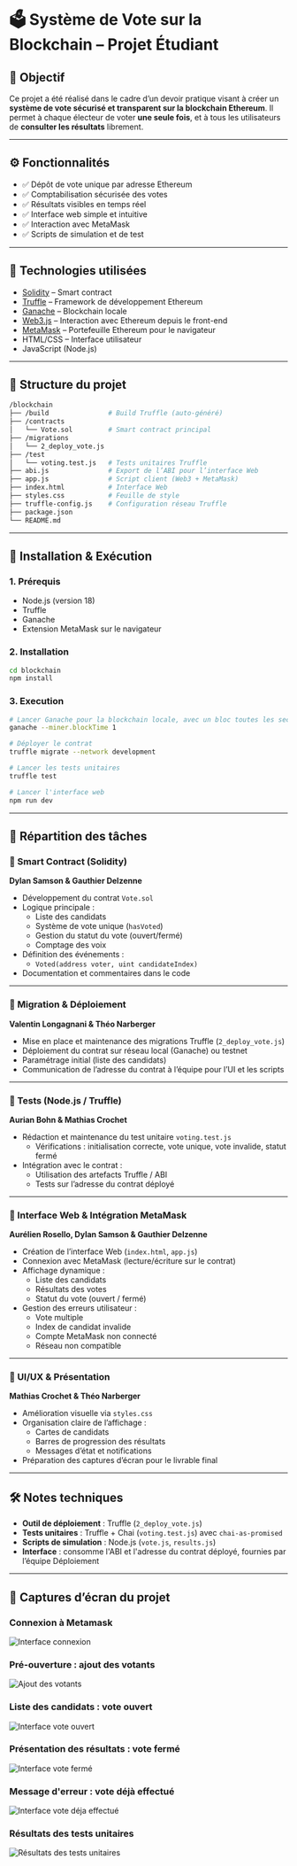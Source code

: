 # 🗳️ Système de Vote sur la Blockchain – Projet Étudiant

## 🎯 Objectif

Ce projet a été réalisé dans le cadre d’un devoir pratique visant à créer un **système de vote sécurisé et transparent sur la blockchain Ethereum**. Il permet à chaque électeur de voter **une seule fois**, et à tous les utilisateurs de **consulter les résultats** librement.

---

## ⚙️ Fonctionnalités

- ✅ Dépôt de vote unique par adresse Ethereum
- ✅ Comptabilisation sécurisée des votes
- ✅ Résultats visibles en temps réel
- ✅ Interface web simple et intuitive
- ✅ Interaction avec MetaMask
- ✅ Scripts de simulation et de test

---

## 🧱 Technologies utilisées

- [Solidity](https://docs.soliditylang.org) – Smart contract
- [Truffle](https://trufflesuite.com/truffle/) – Framework de développement Ethereum
- [Ganache](https://trufflesuite.com/ganache/) – Blockchain locale
- [Web3.js](https://web3js.readthedocs.io/) – Interaction avec Ethereum depuis le front-end
- [MetaMask](https://metamask.io/) – Portefeuille Ethereum pour le navigateur
- HTML/CSS – Interface utilisateur
- JavaScript (Node.js)

---

## 📁 Structure du projet

```bash
/blockchain
├── /build               # Build Truffle (auto-généré)
├── /contracts
│   └── Vote.sol         # Smart contract principal
├── /migrations
│   └── 2_deploy_vote.js
├── /test
│   └── voting.test.js   # Tests unitaires Truffle
├── abi.js               # Export de l’ABI pour l’interface Web
├── app.js               # Script client (Web3 + MetaMask)
├── index.html           # Interface Web
├── styles.css           # Feuille de style
├── truffle-config.js    # Configuration réseau Truffle
├── package.json
└── README.md
```

---

## 🚀 Installation & Exécution

### 1. Prérequis

- Node.js (version 18)
- Truffle
- Ganache
- Extension MetaMask sur le navigateur

### 2. Installation

```bash
cd blockchain
npm install
```

### 3. Execution

```bash
# Lancer Ganache pour la blockchain locale, avec un bloc toutes les secondes
ganache --miner.blockTime 1

# Déployer le contrat
truffle migrate --network development

# Lancer les tests unitaires
truffle test

# Lancer l'interface web
npm run dev
```

---

## 👥 Répartition des tâches

### 🔹 Smart Contract (Solidity)

**Dylan Samson & Gauthier Delzenne**

- Développement du contrat `Vote.sol`
- Logique principale :
  - Liste des candidats
  - Système de vote unique (`hasVoted`)
  - Gestion du statut du vote (ouvert/fermé)
  - Comptage des voix
- Définition des événements :
  - `Voted(address voter, uint candidateIndex)`
- Documentation et commentaires dans le code

---

### 🔹 Migration & Déploiement

**Valentin Longagnani & Théo Narberger**

- Mise en place et maintenance des migrations Truffle (`2_deploy_vote.js`)
- Déploiement du contrat sur réseau local (Ganache) ou testnet
- Paramétrage initial (liste des candidats)
- Communication de l’adresse du contrat à l’équipe pour l’UI et les scripts

---

### 🔹 Tests (Node.js / Truffle)

**Aurian Bohn & Mathias Crochet**

- Rédaction et maintenance du test unitaire `voting.test.js`
  - Vérifications : initialisation correcte, vote unique, vote invalide, statut fermé
- Intégration avec le contrat :
  - Utilisation des artefacts Truffle / ABI
  - Tests sur l’adresse du contrat déployé

---

### 🔹 Interface Web & Intégration MetaMask

**Aurélien Rosello, Dylan Samson & Gauthier Delzenne**

- Création de l’interface Web (`index.html`, `app.js`)
- Connexion avec MetaMask (lecture/écriture sur le contrat)
- Affichage dynamique :
  - Liste des candidats
  - Résultats des votes
  - Statut du vote (ouvert / fermé)
- Gestion des erreurs utilisateur :
  - Vote multiple
  - Index de candidat invalide
  - Compte MetaMask non connecté
  - Réseau non compatible

---

### 🔹 UI/UX & Présentation

**Mathias Crochet & Théo Narberger**

- Amélioration visuelle via `styles.css`
- Organisation claire de l’affichage :
  - Cartes de candidats
  - Barres de progression des résultats
  - Messages d’état et notifications
- Préparation des captures d’écran pour le livrable final

---

## 🛠️ Notes techniques

- **Outil de déploiement** : Truffle (`2_deploy_vote.js`)
- **Tests unitaires** : Truffle + Chai (`voting.test.js`) avec `chai-as-promised`
- **Scripts de simulation** : Node.js (`vote.js`, `results.js`)
- **Interface** : consomme l'ABI et l'adresse du contrat déployé, fournies par l’équipe Déploiement

---

## 📸 Captures d’écran du projet

### Connexion à Metamask

![Interface connexion](docs/1.png)

### Pré-ouverture : ajout des votants

![Ajout des votants](docs/2.png)

### Liste des candidats : vote ouvert

![Interface vote ouvert](docs/3.png)

### Présentation des résultats : vote fermé

![Interface vote fermé](docs/4.png)

### Message d'erreur : vote déjà effectué

![Interface vote déja effectué](docs/5.png)

### Résultats des tests unitaires

![Résultats des tests unitaires](docs/6.png)

